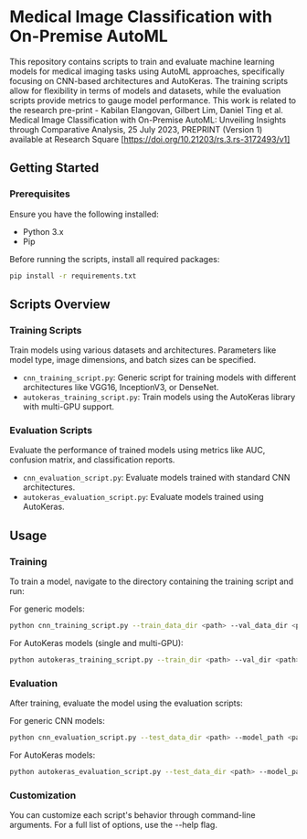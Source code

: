 # Medical Image Classification with On-Premise AutoML

This repository contains scripts to train and evaluate machine learning models for medical imaging tasks using AutoML approaches, specifically focusing on CNN-based architectures and AutoKeras. The training scripts allow for flexibility in terms of models and datasets, while the evaluation scripts provide metrics to gauge model performance. 
This work is related to the research pre-print - Kabilan Elangovan, Gilbert Lim, Daniel Ting et al. Medical Image Classification with On-Premise AutoML: Unveiling Insights through Comparative Analysis, 25 July 2023, PREPRINT (Version 1) available at Research Square [https://doi.org/10.21203/rs.3.rs-3172493/v1]

## Getting Started

### Prerequisites

Ensure you have the following installed:

- Python 3.x
- Pip

Before running the scripts, install all required packages:
```bash
pip install -r requirements.txt
```
## Scripts Overview

### Training Scripts

Train models using various datasets and architectures. Parameters like model type, image dimensions, and batch sizes can be specified.

- `cnn_training_script.py`: Generic script for training models with different architectures like VGG16, InceptionV3, or DenseNet.
- `autokeras_training_script.py`: Train models using the AutoKeras library with multi-GPU support.

### Evaluation Scripts

Evaluate the performance of trained models using metrics like AUC, confusion matrix, and classification reports.

- `cnn_evaluation_script.py`: Evaluate models trained with standard CNN architectures.
- `autokeras_evaluation_script.py`: Evaluate models trained using AutoKeras.

## Usage

### Training

To train a model, navigate to the directory containing the training script and run:

For generic models:

```bash
python cnn_training_script.py --train_data_dir <path> --val_data_dir <path> --test_data_dir <path>
```

For AutoKeras models (single and multi-GPU):

```bash
python autokeras_training_script.py --train_dir <path> --val_dir <path> --test_dir <path> [--use_multi_gpu]
```
### Evaluation

After training, evaluate the model using the evaluation scripts:

For generic CNN models:

```bash
python cnn_evaluation_script.py --test_data_dir <path> --model_path <path to model>
```

For AutoKeras models:

```bash
python autokeras_evaluation_script.py --test_data_dir <path> --model_path <path to model>
```

### Customization
You can customize each script's behavior through command-line arguments. For a full list of options, use the --help flag.


